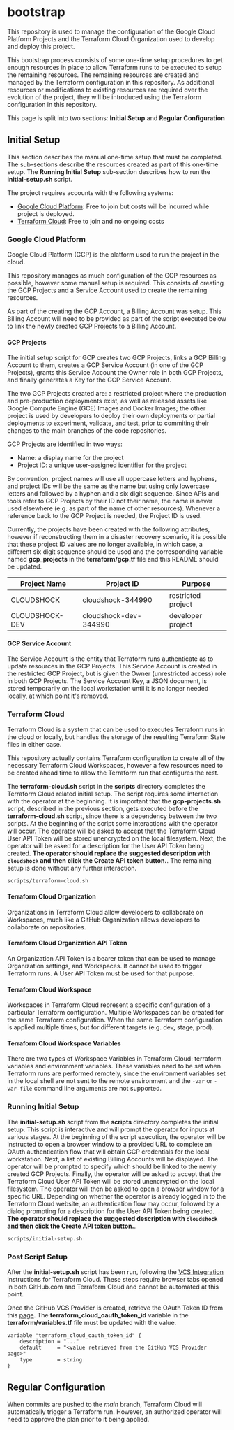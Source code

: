bootstrap
=========

This repository is used to manage the configuration of the Google Cloud Platform Projects and the Terraform Cloud Organization used to develop and deploy this project.

This bootstrap process consists of some one-time setup procedures to get enough resources in place to allow Terraform runs to be executed to setup the remaining resources.  The remaining resources are created and managed by the Terraform configuration in this repository.  As additional resources or modifications to existing resources are required over the evolution of the project, they will be introduced using the Terraform configuration in this repository.

This page is split into two sections: **Initial Setup** and **Regular Configuration**

## Initial Setup

This section describes the manual one-time setup that must be completed.  The sub-sections describe the resources created as part of this one-time setup.  The **Running Initial Setup** sub-section describes how to run the **initial-setup.sh** script.

The project requires accounts with the following systems:

* [Google Cloud Platform](https://console.cloud.google.com/freetrial): Free to join but costs will be incurred while project is deployed.
* [Terraform Cloud](https://app.terraform.io/signup/account): Free to join and no ongoing costs

### Google Cloud Platform

Google Cloud Platform (GCP) is the platform used to run the project in the cloud.

This repository manages as much configuration of the GCP resources as possible, however some manual setup is required.  This consists of creating the GCP Projects and a Service Account used to create the remaining resources.

As part of the creating the GCP Account, a Billing Account was setup.  This Billing Account will need to be provided as part of the script executed below to link the newly created GCP Projects to a Billing Account.



#### GCP Projects

The initial setup script for GCP creates two GCP Projects, links a GCP Billing Account to them, creates a GCP Service Account (in one of the GCP Projects), grants this Service Account the Owner role in both GCP Projects, and finally generates a Key for the GCP Service Account.

The two GCP Projects created are: a restricted project where the production and pre-production deployments exist, as well as released assets like Google Compute Engine (GCE) Images and Docker Images; the other project is used by developers to deploy their own deployments or partial deployments to experiment, validate, and test, prior to commiting their changes to the main branches of the code repositories.

GCP Projects are identified in two ways:
* Name: a display name for the project
* Project ID: a unique user-assigned identifier for the project

By convention, project names will use all uppercase letters and hyphens, and project IDs will be the same as the name but using only lowercase letters and followed by a hyphen and a six digit sequence.  Since APIs and tools refer to GCP Projects by their ID not their name, the name is never used elsewhere (e.g. as part of the name of other resources).  Whenever a reference back to the GCP Project is needed, the Project ID is used.

Currently, the projects have been created with the following attributes, however if reconstructing them in a disaster recovery scenario, it is possible that these project ID values are no longer available, in which case, a different six digit sequence should be used and the corresponding variable named **gcp_projects** in the **terraform/gcp.tf** file and this README should be updated.

| Project Name   | Project ID            | Purpose            |
| -------------- | --------------------- | ------------------ |
| CLOUDSHOCK     | cloudshock-344990     | restricted project |
| CLOUDSHOCK-DEV | cloudshock-dev-344990 | developer project  |

#### GCP Service Account

The Service Account is the entity that Terraform runs authenticate as to update resources in the GCP Projects.  This Service Account is created in the restricted GCP Project, but is given the Owner (unrestricted access) role in both GCP Projects.  The Service Account Key, a JSON document, is stored temporarily on the local workstation until it is no longer needed locally, at which point it's removed.

### Terraform Cloud

Terraform Cloud is a system that can be used to executes Terraform runs in the cloud or locally, but handles the storage of the resulting Terraform State files in either case.

This repository actually contains Terraform configuration to create all of the necessary Terraform Cloud Workspaces, however a few resources need to be created ahead time to allow the Terraform run that configures the rest.

The **terraform-cloud.sh** script in the **scripts** directory completes the Terraform Cloud related initial setup.  The script requires some interaction with the operator at the beginning.  It is important that the **gcp-projects.sh** script, described in the previous section, gets executed before the **terraform-cloud.sh** script, since there is a dependency between the two scripts.  At the beginning of the script some interactions with the operator will occur.  The operator will be asked to accept that the Terraform Cloud User API Token will be stored unencrypted on the local filesystem.  Next, the operator will be asked for a description for the User API Token being created.  **The operator should replace the suggested description with `cloudshock` and then click the Create API token button.**.  The remaining setup is done without any further interaction.

```sh
scripts/terraform-cloud.sh
```

#### Terraform Cloud Organization

Organizations in Terraform Cloud allow developers to collaborate on Workspaces, much like a GitHub Organization allows developers to collaborate on repositories.

#### Terraform Cloud Organization API Token

An Organization API Token is a bearer token that can be used to manage Organization settings, and Workspaces.  It cannot be used to trigger Terraform runs.  A User API Token must be used for that purpose.

#### Terraform Cloud Workspace

Workspaces in Terraform Cloud represent a specific configuration of a particular Terraform configuration.  Multiple Workspaces can be created for the same Terraform configuration.  When the same Terraform configuration is applied multiple times, but for different targets (e.g. dev, stage, prod).

#### Terraform Cloud Workspace Variables

There are two types of Workspace Variables in Terraform Cloud: terraform variables and environment variables.  These variables need to be set when Terraform runs are performed remotely, since the environment variables set in the local shell are not sent to the remote environment and the `-var` or `-var-file` command line arguments are not supported.

### Running Initial Setup

The **initial-setup.sh** script from the **scripts** directory completes the initial setup.  This script is interactive and will prompt the operator for inputs at various stages.  At the beginning of the script execution, the operator will be instructed to open a browser window to a provided URL to complete an OAuth authentication flow that will obtain GCP credentials for the local workstation.  Next, a list of existing Billing Accounts will be displayed.  The operator will be prompted to specify which should be linked to the newly created GCP Projects.  Finally, the operator will be asked to accept that the Terraform Cloud User API Token will be stored unencrypted on the local filesystem.  The operator will then be asked to open a browser window for a specific URL.  Depending on whether the operator is already logged in to the Terraform Cloud website, an authentication flow may occur, followed by a dialog prompting for a description for the User API Token being created.  **The operator should replace the suggested description with `cloudshock` and then click the Create API token button.**.

```sh
scripts/initial-setup.sh
```

### Post Script Setup

After the **initial-setup.sh** script has been run, following the [VCS Integration](https://www.terraform.io/docs/cloud/vcs/github.html) instructions for Terraform Cloud.  These steps require browser tabs opened in both GitHub.com and Terraform Cloud and cannot be automated at this point.

Once the GitHub VCS Provider is created, retrieve the OAuth Token ID from this [page](https://app.terraform.io/app/cloudshock/settings/version-control).  The **terraform_cloud_oauth_token_id** variable in the **terraform/variables.tf** file must be updated with the value.

```hcl
variable "terraform_cloud_oauth_token_id" {
    description = "..."
    default     = "<value retrieved from the GitHub VCS Provider page>"
    type        = string
}
```

## Regular Configuration

When commits are pushed to the *main* branch, Terraform Cloud will automatically trigger a Terraform run.  However, an authorized operator will need to approve the plan prior to it being applied.
